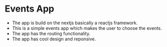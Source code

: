 # Events App

* The app is build on the nextjs basically a reactjs framework.
* This is a simple events app which makes the user to choose the events.
* The app has the routing functionality.
* The app has cool design and reponsive.


